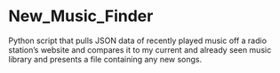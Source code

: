 # New_Music_Finder
Python script that pulls JSON data of recently played music off a radio station’s website and compares it to my current and already seen music library and presents a file containing any new songs.
